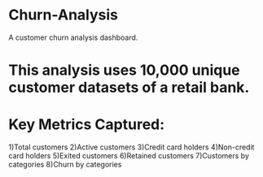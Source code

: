 # Churn-Analysis
A customer churn analysis dashboard.

# This analysis uses 10,000 unique customer datasets of a retail bank.

# Key Metrics Captured:
1)Total customers 2)Active customers 3)Credit card holders 4)Non-credit card holders 5)Exited customers 6)Retained customers 7)Customers by categories 8)Churn by categories
